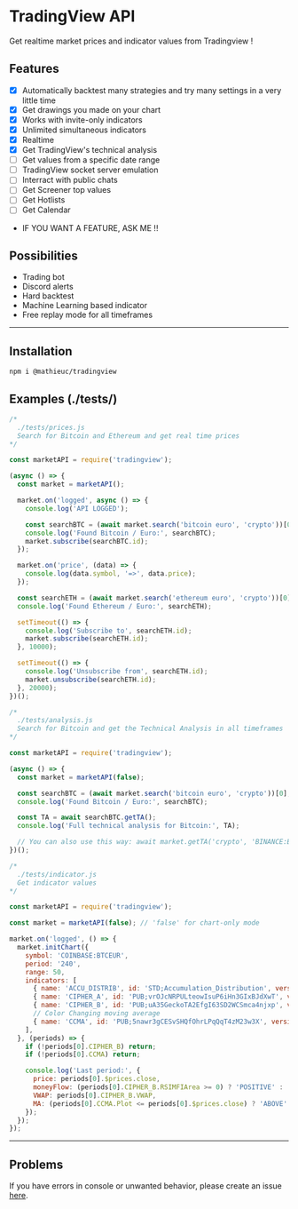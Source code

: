 # TradingView API
Get realtime market prices and indicator values from Tradingview !

## Features
- [x] Automatically backtest many strategies and try many settings in a very little time
- [x] Get drawings you made on your chart
- [x] Works with invite-only indicators
- [x] Unlimited simultaneous indicators
- [x] Realtime
- [x] Get TradingView's technical analysis
- [ ] Get values from a specific date range
- [ ] TradingView socket server emulation
- [ ] Interract with public chats
- [ ] Get Screener top values
- [ ] Get Hotlists
- [ ] Get Calendar
- IF YOU WANT A FEATURE, ASK ME !!

## Possibilities
- Trading bot
- Discord alerts
- Hard backtest
- Machine Learning based indicator
- Free replay mode for all timeframes

___
## Installation

```
npm i @mathieuc/tradingview
```

## Examples (./tests/)

```javascript
/*
  ./tests/prices.js
  Search for Bitcoin and Ethereum and get real time prices
*/

const marketAPI = require('tradingview');

(async () => {
  const market = marketAPI();

  market.on('logged', async () => {
    console.log('API LOGGED');

    const searchBTC = (await market.search('bitcoin euro', 'crypto'))[0];
    console.log('Found Bitcoin / Euro:', searchBTC);
    market.subscribe(searchBTC.id);
  });

  market.on('price', (data) => {
    console.log(data.symbol, '=>', data.price);
  });

  const searchETH = (await market.search('ethereum euro', 'crypto'))[0];
  console.log('Found Ethereum / Euro:', searchETH);

  setTimeout(() => {
    console.log('Subscribe to', searchETH.id);
    market.subscribe(searchETH.id);
  }, 10000);

  setTimeout(() => {
    console.log('Unsubscribe from', searchETH.id);
    market.unsubscribe(searchETH.id);
  }, 20000);
})();
```

```javascript
/*
  ./tests/analysis.js
  Search for Bitcoin and get the Technical Analysis in all timeframes
*/

const marketAPI = require('tradingview');

(async () => {
  const market = marketAPI(false);

  const searchBTC = (await market.search('bitcoin euro', 'crypto'))[0];
  console.log('Found Bitcoin / Euro:', searchBTC);

  const TA = await searchBTC.getTA();
  console.log('Full technical analysis for Bitcoin:', TA);

  // You can also use this way: await market.getTA('crypto', 'BINANCE:BTCEUR');
})();
```

```javascript
/*
  ./tests/indicator.js
  Get indicator values
*/

const marketAPI = require('tradingview');

const market = marketAPI(false); // 'false' for chart-only mode

market.on('logged', () => {
  market.initChart({
    symbol: 'COINBASE:BTCEUR',
    period: '240',
    range: 50,
    indicators: [
      { name: 'ACCU_DISTRIB', id: 'STD;Accumulation_Distribution', version: '25' },
      { name: 'CIPHER_A', id: 'PUB;vrOJcNRPULteowIsuP6iHn3GIxBJdXwT', version: '1.0' },
      { name: 'CIPHER_B', id: 'PUB;uA35GeckoTA2EfgI63SD2WCSmca4njxp', version: '15.0' },
      // Color Changing moving average
      { name: 'CCMA', id: 'PUB;5nawr3gCESvSHQfOhrLPqQqT4zM23w3X', version: '6.0' },
    ],
  }, (periods) => {
    if (!periods[0].CIPHER_B) return;
    if (!periods[0].CCMA) return;

    console.log('Last period:', {
      price: periods[0].$prices.close,
      moneyFlow: (periods[0].CIPHER_B.RSIMFIArea >= 0) ? 'POSITIVE' : 'NEGATIVE',
      VWAP: periods[0].CIPHER_B.VWAP,
      MA: (periods[0].CCMA.Plot <= periods[0].$prices.close) ? 'ABOVE' : 'UNDER',
    });
  });
});
```
___
## Problems
 If you have errors in console or unwanted behavior,
 please create an issue [here](https://github.com/Mathieu2301/Tradingview-API/issues).

